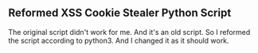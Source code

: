 ## Reformed XSS Cookie Stealer Python Script

The original script didn't work for me. And it's an old script. So I reformed the script according to python3. And I changed it as it should work.
